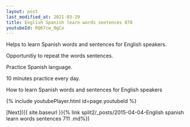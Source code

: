 ```yaml
---
layout: post
last_modified_at: 2021-03-29
title: English Spanish learn words sentences 878 
youtubeId: RQ67cw_0gCo
---
```

 
 
Helps to learn Spanish words and sentences for English speakers.

Opportunitiy to repeat the words sentences. 

Practice Spanish language. 
 
10 minutes practice every day. 
 
How to learn Spanish words and sentences for English speakers 
 
{% include youtubePlayer.html id=page.youtubeId %}
 
 
[Next]({{ site.baseurl }}{% link  split2/_posts/2015-04-04-English spanish learn words sentences 711 .md%})
 
